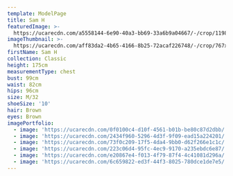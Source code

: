 ```yaml
---
template: ModelPage
title: Sam H
featuredImage: >-
  https://ucarecdn.com/a5558144-6e90-40a3-bb69-33a6b9a04667/-/crop/1198x575/0,46/-/preview/
imageThumbnail: >-
  https://ucarecdn.com/aff83da2-4b65-4166-8b25-72acaf226748/-/crop/767x935/170,90/-/preview/
firstName: Sam H
collection: Classic
height: 175cm
measurementType: chest
bust: 99cm
waist: 82cm
hips: 96cm
size: M/32
shoeSize: '10'
hair: Brown
eyes: Brown
imagePortfolio:
  - image: 'https://ucarecdn.com/0f0100c4-d10f-4561-b01b-be80c87d2dbb/'
  - image: 'https://ucarecdn.com/2434f960-5296-4d3f-9f09-ead15a224201/'
  - image: 'https://ucarecdn.com/73f0c209-17f5-4da4-9bb0-d62f266e1c1c/'
  - image: 'https://ucarecdn.com/223c06d4-95fc-4ec9-9170-a235ebdc6e87/'
  - image: 'https://ucarecdn.com/e20867e4-f013-4f79-87f4-4c41081d296a/'
  - image: 'https://ucarecdn.com/6c659822-ed3f-44f3-8025-780dce1de7e5/'
---
```


